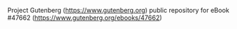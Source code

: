 Project Gutenberg (https://www.gutenberg.org) public repository for eBook #47662 (https://www.gutenberg.org/ebooks/47662)
